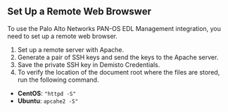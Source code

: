  ## Set Up a Remote Web Browswer
 To use the Palo Alto Networks PAN-OS EDL Management integration, you need to set up a remote web browser.
 1. Set up a remote server with Apache.
 2. Generate a pair of SSH keys and send the keys to the Apache server.
 3. Save the private SSH key in Demisto Credentials.
 4. To verify the location of the document root where the files are stored, run the following command.
   - **CentOS**: `"httpd -S"` 
   - **Ubuntu**: `apcahe2 -S"`
